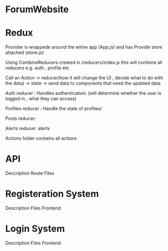 # ForumWebsite


# Redux 




Provider is wrappede around the entire app (App.js) and has Provide store attached (store.js)

Using CombineReducers created in /reducers/index.js this will combine all reducers e.g. auth , profile etc  


Call an Action -> reducer(how it will change the UI , decide what to do with the data) -> state -> send data to components that need the updated data 

Auth reducer : Handles authentication. (will determine whether the user is logged in , what they can access)

Profiles reducer : Handle the  state of profiles/

Posts reducer: 

Alerts reducer: alerts

Actions folder contains all actions







# API 
  Description
  Route Files
 
# Registeration System
  Description
  Files
  Frontend
  
# Login System
  Description
  Files
  Frontend
  
  
  
  
